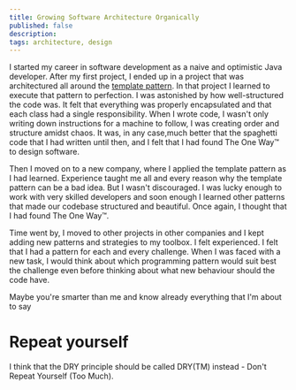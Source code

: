```yaml
---
title: Growing Software Architecture Organically
published: false
description: 
tags: architecture, design
---
```


I started my career in software development as a naive and optimistic Java developer. After my first project, I ended up in a project that was architectured all around the [template pattern](https://en.wikipedia.org/wiki/Template_method_pattern). In that project I learned to execute that pattern to perfection. I was astonished by how well-structured the code was. It felt that everything was properly encapsulated and that each class had a single responsibility. When I wrote code, I wasn't only writing down instructions for a machine to follow, I was creating order and structure amidst chaos. It was, in any case,much better that the spaghetti code that I had written until then, and I felt that I had found The One Way™ to design software.

Then I moved on to a new company, where I applied the template pattern as I had learned. Experience taught me all and every reason why the template pattern can be a bad idea. But I wasn't discouraged. I was lucky enough to work with very skilled developers and soon enough I learned other patterns that made our codebase structured and beautiful. Once again, I thought that I had found The One Way™.

Time went by, I moved to other projects in other companies and I kept adding new patterns and strategies to my toolbox. I felt experienced. I felt that I had a pattern for each and every challenge. When I was faced with a new task, I would think about which programming pattern would suit best the challenge even before thinking about what new behaviour should the code have.

Maybe you're smarter than me and know already everything that I'm about to say

# Repeat yourself

I think that the DRY principle should be called DRY(TM) instead - Don't Repeat Yourself (Too Much).
